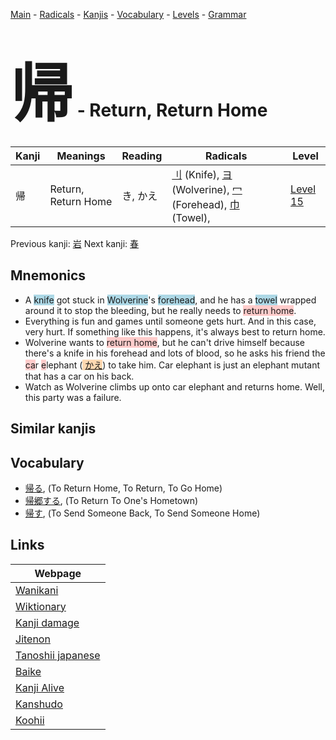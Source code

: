 <style> bigfont {font-size: 100px}</style>
[Main](../README.md) -
[Radicals](../radicals.md) -
[Kanjis](../kanjis.md) -
[Vocabulary](../vocabulary.md) -
[Levels](../levels.md) -
[Grammar](../grammar.md)
# <bigfont> 帰</bigfont> - Return, Return Home 

| Kanji | Meanings | Reading | Radicals | Level |
| --- | --- | --- | --- | --- |
| 帰 | Return, Return Home | き, かえ | [刂](../radicals/刂.md) (Knife), [ヨ](../radicals/ヨ.md) (Wolverine), [冖](../radicals/冖.md) (Forehead), [巾](../radicals/巾.md) (Towel),  | [Level 15](../levels/wk_level15.md) |

Previous kanji: [岩](岩.md) Next kanji: [春](春.md) 

## Mnemonics
 * A <span style="background-color:#ADD8E6"> knife</span> got stuck in <span style="background-color:#ADD8E6"> Wolverine</span>'s <span style="background-color:#ADD8E6"> forehead</span>, and he has a <span style="background-color:#ADD8E6"> towel</span> wrapped around it to stop the bleeding, but he really needs to <span style="background-color:#ffcccb"> return home</span>.
* Everything is fun and games until someone gets hurt. And in this case, very hurt. If something like this happens, it's always best to return home.
* Wolverine wants to <span style="background-color:#ffcccb"> return home</span>, but he can't drive himself because there's a knife in his forehead and lots of blood, so he asks his friend the <span style="background-color:#ffcccb"> ca</span>r <span style="background-color:#ffcccb"> e</span>lephant (<span style="background-color:#fed8b1"> [かえ](https://jisho.org/search/かえ)</span>) to take him. Car elephant is just an elephant mutant that has a car on his back.
* Watch as Wolverine climbs up onto car elephant and returns home. Well, this party was a failure.


## Similar kanjis
 


## Vocabulary
 * [帰る](../vocabulary/帰.md), (To Return Home, To Return, To Go Home)
* [帰郷する](../vocabulary/帰.md), (To Return To One's Hometown)
* [帰す](../vocabulary/帰.md), (To Send Someone Back, To Send Someone Home)



## Links 

| Webpage |
| --- |
| [Wanikani          ](https://www.wanikani.com/kanji/帰) |
| [Wiktionary        ](https://en.wiktionary.org/wiki/帰) |
| [Kanji damage      ](http://www.kanjidamage.com/kanji/search?utf8=✓&q=帰) |
| [Jitenon           ](https://jitenon.com/kanji/帰) |
| [Tanoshii japanese ](https://www.tanoshiijapanese.com/dictionary/kanji.cfm?k=帰) |
| [Baike             ](https://baike.baidu.com/item/帰) |
| [Kanji Alive       ](https://app.kanjialive.com/帰) |
| [Kanshudo          ](https://www.kanshudo.com/searchmn?q=帰) |
| [Koohii            ](https://kanji.koohii.com/study/kanji/帰) |
